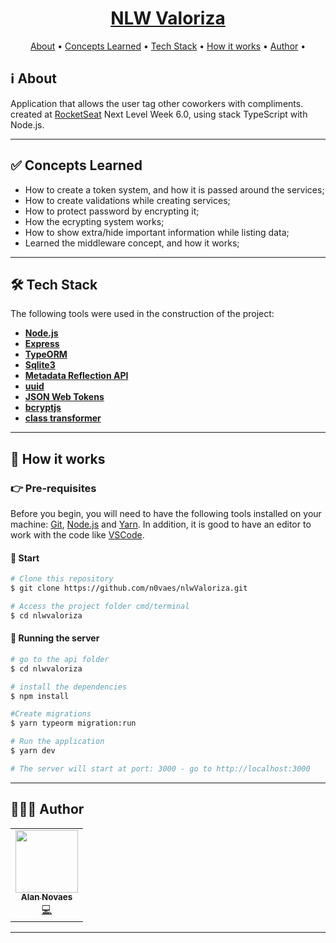 <h1 align="center" style="color:#DC143C; font-weight:bold;">
  <a href="#"> NLW Valoriza </a>
</h1>

<p align="center">
 <a href="#ℹ%EF%B8%8F-about">About</a> •
 <a href="#-concepts-learned">Concepts Learned</a> •
 <a href="#-tech-stack">Tech Stack</a> •
 <a href="#-how-it-works">How it works</a> •
 <a href="#-author">Author</a> •
</p>

## ℹ️ About

Application that allows the user tag other coworkers with compliments. created at [RocketSeat](https://rocketseat.com.br/) Next Level Week 6.0, using stack TypeScript with Node.js.

---

## :white_check_mark: Concepts Learned

- How to create a token system, and how it is passed around the services;
- How to create validations while creating services;
- How to protect password by encrypting it;
- How the ecrypting system works;
- How to show extra/hide important information while listing data;
- Learned the middleware concept, and how it works;

---

## 🛠 Tech Stack

The following tools were used in the construction of the project:

- **[Node.js](https://nodejs.org/en/)**
- **[Express](https://expressjs.com/)**
- **[TypeORM](https://www.npmjs.com/package/typeorm)**
- **[Sqlite3](https://www.npmjs.com/package/sqlite3)**
- **[Metadata Reflection API](https://www.npmjs.com/package/reflect-metadata)**
- **[uuid](https://www.npmjs.com/package/uuid)**
- **[JSON Web Tokens](https://jwt.io)**
- **[bcryptjs](https://www.npmjs.com/package/bcryptjs)**
- **[class transformer](https://www.npmjs.com/package/class-transformer)**

---

## 🚀 How it works

### 👉 Pre-requisites

Before you begin, you will need to have the following tools installed on your machine: [Git](https://git-scm.com), [Node.js](https://nodejs.org/en/) and [Yarn](https://yarnpkg.com/). In addition, it is good to have an editor to work with the code like [VSCode](https://code.visualstudio.com/).

#### 🏁 Start

```bash
# Clone this repository
$ git clone https://github.com/n0vaes/nlwValoriza.git

# Access the project folder cmd/terminal
$ cd nlwvaloriza
```

#### 🎲 Running the server

```bash
# go to the api folder
$ cd nlwvaloriza

# install the dependencies
$ npm install

#Create migrations
$ yarn typeorm migration:run

# Run the application
$ yarn dev

# The server will start at port: 3000 - go to http://localhost:3000

```

---

## 👩🏽‍💻 Author

<table>
  <tr>
    <td align="center"><a href="https://github.com/n0vaes"><img src="https://avatars.githubusercontent.com/u/66540468?v=4" width="100px;" alt=""/><br /><sub><b>Alan Novaes</b></sub></a><br /><a href="https://github.com/n0vaes/nlwValoriza" title="Code">💻</a></td>
  <tr>
</table>

---
